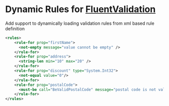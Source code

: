# Dynamic Rules for [FluentValidation](https://fluentvalidation.net/)

Add support to dynamically loading validation rules from xml based rule definition

```xml
<rules>
    <rule-for prop="firstName">
      <not-empty message="value cannot be empty" />
    </rule-for>
    <rule-for prop="address">
      <string-len min="10" max="20" />
    </rule-for>
    <rule-for prop="discount" type="System.Int32">
      <not-equal value="0"/>
    </rule-for>
    <rule-for prop="postalCode">
      <must-be call="BeValidPostalCode" message="postal code is not valid" />
    </rule-for>
</rules>
```
